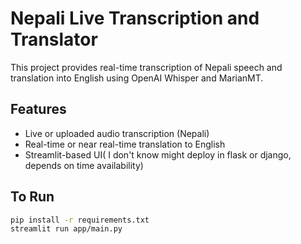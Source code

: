 # Nepali Live Transcription and Translator

This project provides real-time transcription of Nepali speech and translation into English using OpenAI Whisper and MarianMT.

## Features
- Live or uploaded audio transcription (Nepali)
- Real-time or near real-time translation to English
- Streamlit-based UI( I don't know might deploy in flask or django, depends on time availability)

## To Run
```bash
pip install -r requirements.txt
streamlit run app/main.py
